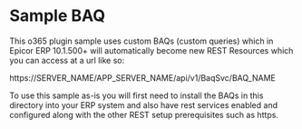 # Sample BAQ

This o365 plugin sample uses custom BAQs (custom queries) which in Epicor ERP 
10.1.500+ will automatically become new REST Resources which you can access at
a url like so:

https://SERVER_NAME/APP_SERVER_NAME/api/v1/BaqSvc/BAQ_NAME

To use this sample as-is you will first need to install the BAQs in this
directory  into your ERP system and also have rest services enabled and 
configured along with the other REST setup prerequisites such as https.